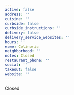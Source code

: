 ```yaml
---
active: false
address: ''
cuisine: ''
curbside: false
curbside_instructions: ''
delivery: false
delivery_service_websites: ''
hours: ''
name: Culinaria
neighborhood: ''
notes: Closed
restaurant_phone: ''
social: ''
takeout: false
website: ''
---
```


Closed